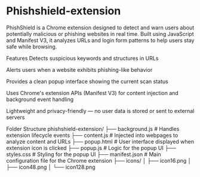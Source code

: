 # Phishshield-extension
PhishShield is a Chrome extension designed to detect and warn users about potentially malicious or phishing websites in real time. Built using JavaScript and Manifest V3, it analyzes URLs and login form patterns to help users stay safe while browsing.

Features
Detects suspicious keywords and structures in URLs

Alerts users when a website exhibits phishing-like behavior

Provides a clean popup interface showing the current scan status

Uses Chrome's extension APIs (Manifest V3) for content injection and background event handling

Lightweight and privacy-friendly — no user data is stored or sent to external servers


Folder Structure
phishshield-extension/
├── background.js       # Handles extension lifecycle events
├── content.js          # Injected into webpages to analyze content and URLs
├── popup.html          # User interface displayed when extension icon is clicked
├── popup.js            # Logic for the popup UI
├── styles.css          # Styling for the popup UI
├── manifest.json       # Main configuration file for the Chrome extension
├── icons/
│   ├── icon16.png
│   ├── icon48.png
│   └── icon128.png




